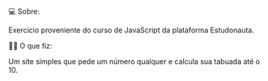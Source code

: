 💻 Sobre:

Exercício proveniente do curso de JavaScript da plataforma Estudonauta.

👨‍💻 O que fiz:

Um site simples que pede um número qualquer e calcula sua tabuada até o 10.
